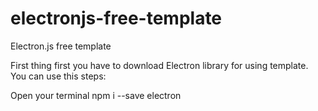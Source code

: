 # electronjs-free-template
Electron.js free template

First thing first you have to download Electron library for using template.
 You can use this steps:
 
 Open your terminal
 npm i --save electron    
 